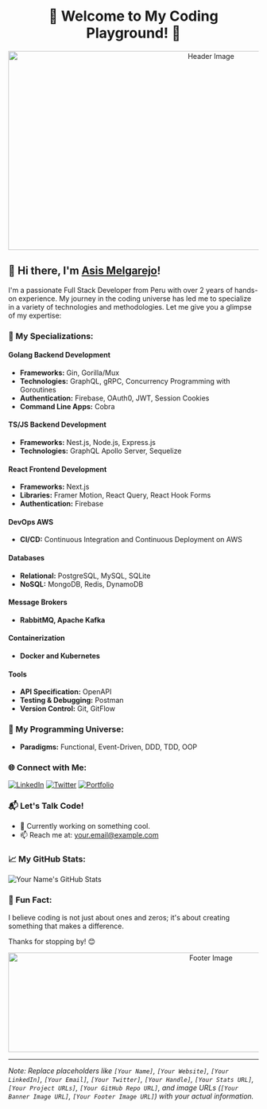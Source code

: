 # <div align="center">🚀 Welcome to My Coding Playground! 🚀</div>

<div align="center">
  <img src="https://github.com/your-username/your-repo/raw/main/assets/banner.gif" alt="Header Image" width="800" height="400">
</div>

## 👋 Hi there, I'm [Asis Melgarejo](https://asis-portfolio-landing.vercel.app/)!

I'm a passionate Full Stack Developer from Peru with over 2 years of hands-on experience. My journey in the coding universe has led me to specialize in a variety of technologies and methodologies. Let me give you a glimpse of my expertise:

### 🚀 My Specializations:

#### Golang Backend Development
- **Frameworks:** Gin, Gorilla/Mux
- **Technologies:** GraphQL, gRPC, Concurrency Programming with Goroutines
- **Authentication:** Firebase, OAuth0, JWT, Session Cookies
- **Command Line Apps:** Cobra

#### TS/JS Backend Development
- **Frameworks:** Nest.js, Node.js, Express.js
- **Technologies:** GraphQL Apollo Server, Sequelize

#### React Frontend Development
- **Frameworks:** Next.js
- **Libraries:** Framer Motion, React Query, React Hook Forms
- **Authentication:** Firebase

#### DevOps AWS
- **CI/CD:** Continuous Integration and Continuous Deployment on AWS

#### Databases
- **Relational:** PostgreSQL, MySQL, SQLite
- **NoSQL:** MongoDB, Redis, DynamoDB

#### Message Brokers
- **RabbitMQ, Apache Kafka**

#### Containerization
- **Docker and Kubernetes**

#### Tools
- **API Specification:** OpenAPI
- **Testing & Debugging:** Postman
- **Version Control:** Git, GitFlow

### 🌟 My Programming Universe:

- **Paradigms:** Functional, Event-Driven, DDD, TDD, OOP

### 🌐 Connect with Me:

[![LinkedIn](https://img.shields.io/badge/LinkedIn-YourName-blue)](https://www.linkedin.com/in/asismelgarejo/)
[![Twitter](https://img.shields.io/badge/Twitter-YourHandle-lightblue)](https://twitter.com/asismelgarejo)
[![Portfolio](https://img.shields.io/badge/Portfolio-YourWebsite-green)](https://asis-portfolio-landing.vercel.app/)

### 📬 Let's Talk Code!

- 💼 Currently working on something cool.
- 📫 Reach me at: [your.email@example.com](asismelgarejo.com@gmail.com)

### 📈 My GitHub Stats:

![Your Name's GitHub Stats](https://github-readme-stats.vercel.app/api?username=your-username&show_icons=true&count_private=true&hide=contribs,prs&theme=radical)

### 🌟 Fun Fact:

I believe coding is not just about ones and zeros; it's about creating something that makes a difference.

Thanks for stopping by! 😊

<div align="center">
  <img src="https://github.com/your-username/your-repo/raw/main/assets/footer.gif" alt="Footer Image" width="800" height="200">
</div>

---

*Note: Replace placeholders like `[Your Name]`, `[Your Website]`, `[Your LinkedIn]`, `[Your Email]`, `[Your Twitter]`, `[Your Handle]`, `[Your Stats URL]`, `[Your Project URLs]`, `[Your GitHub Repo URL]`, and image URLs (`[Your Banner Image URL]`, `[Your Footer Image URL]`) with your actual information.*
